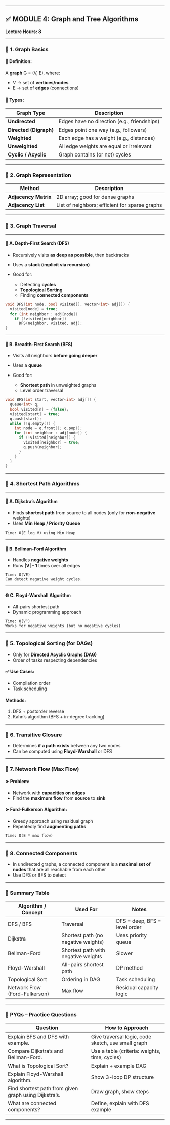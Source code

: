 
---

## ✅ MODULE 4: **Graph and Tree Algorithms**

**Lecture Hours: 8**

---

### 🔷 1. **Graph Basics**

#### 🔗 Definition:

A **graph** G = (V, E), where:

* V → set of **vertices/nodes**
* E → set of **edges** (connections)

#### 📌 Types:

| Graph Type             | Description                                 |
| ---------------------- | ------------------------------------------- |
| **Undirected**         | Edges have no direction (e.g., friendships) |
| **Directed (Digraph)** | Edges point one way (e.g., followers)       |
| **Weighted**           | Each edge has a weight (e.g., distances)    |
| **Unweighted**         | All edge weights are equal or irrelevant    |
| **Cyclic / Acyclic**   | Graph contains (or not) cycles              |

---

### 🔷 2. **Graph Representation**

| Method               | Description                                    |
| -------------------- | ---------------------------------------------- |
| **Adjacency Matrix** | 2D array; good for dense graphs                |
| **Adjacency List**   | List of neighbors; efficient for sparse graphs |

---

### 🔷 3. **Graph Traversal**

---

#### 📍 A. Depth-First Search (DFS)

* Recursively visits **as deep as possible**, then backtracks
* Uses a **stack (implicit via recursion)**
* Good for:

  * Detecting **cycles**
  * **Topological Sorting**
  * Finding **connected components**

```cpp
void DFS(int node, bool visited[], vector<int> adj[]) {
  visited[node] = true;
  for (int neighbor : adj[node])
    if (!visited[neighbor])
      DFS(neighbor, visited, adj);
}
```

---

#### 📍 B. Breadth-First Search (BFS)

* Visits all neighbors **before going deeper**
* Uses a **queue**
* Good for:

  * **Shortest path** in unweighted graphs
  * Level order traversal

```cpp
void BFS(int start, vector<int> adj[]) {
  queue<int> q;
  bool visited[n] = {false};
  visited[start] = true;
  q.push(start);
  while (!q.empty()) {
    int node = q.front(); q.pop();
    for (int neighbor : adj[node]) {
      if (!visited[neighbor]) {
        visited[neighbor] = true;
        q.push(neighbor);
      }
    }
  }
}
```

---

### 🔷 4. **Shortest Path Algorithms**

---

#### 🧭 A. **Dijkstra’s Algorithm**

* Finds **shortest path** from source to all nodes (only for **non-negative** weights)
* Uses **Min Heap / Priority Queue**

```text
Time: O(E log V) using Min Heap
```

---

#### 🧮 B. **Bellman-Ford Algorithm**

* Handles **negative weights**
* Runs **|V| - 1** times over all edges

```text
Time: O(VE)
Can detect negative weight cycles.
```

---

#### 🌐 C. **Floyd-Warshall Algorithm**

* All-pairs shortest path
* Dynamic programming approach

```text
Time: O(V³)
Works for negative weights (but no negative cycles)
```

---

### 🔷 5. **Topological Sorting (for DAGs)**

* Only for **Directed Acyclic Graphs (DAG)**
* Order of tasks respecting dependencies

#### ✅ Use Cases:

* Compilation order
* Task scheduling

#### Methods:

1. DFS + postorder reverse
2. Kahn’s algorithm (BFS + in-degree tracking)

---

### 🔷 6. **Transitive Closure**

* Determines **if a path exists** between any two nodes
* Can be computed using **Floyd-Warshall** or DFS

---

### 🔷 7. **Network Flow (Max Flow)**

#### ➤ Problem:

* Network with **capacities on edges**
* Find the **maximum flow** from **source** to **sink**

#### ➤ Ford-Fulkerson Algorithm:

* Greedy approach using residual graph
* Repeatedly find **augmenting paths**

```text
Time: O(E * max flow)
```

---

### 🔷 8. **Connected Components**

* In undirected graphs, a connected component is a **maximal set of nodes** that are all reachable from each other
* Use DFS or BFS to detect

---

### 🔷 Summary Table

| Algorithm / Concept           | Used For                            | Notes                         |
| ----------------------------- | ----------------------------------- | ----------------------------- |
| DFS / BFS                     | Traversal                           | DFS = deep, BFS = level order |
| Dijkstra                      | Shortest path (no negative weights) | Uses priority queue           |
| Bellman-Ford                  | Shortest path with negative weights | Slower                        |
| Floyd-Warshall                | All-pairs shortest path             | DP method                     |
| Topological Sort              | Ordering in DAG                     | Task scheduling               |
| Network Flow (Ford-Fulkerson) | Max flow                            | Residual capacity logic       |

---

### 📝 PYQs – Practice Questions

| Question                                              | How to Approach                                    |
| ----------------------------------------------------- | -------------------------------------------------- |
| Explain BFS and DFS with example.                     | Give traversal logic, code sketch, use small graph |
| Compare Dijkstra’s and Bellman-Ford.                  | Use a table (criteria: weights, time, cycles)      |
| What is Topological Sort?                             | Explain + example DAG                              |
| Explain Floyd-Warshall algorithm.                     | Show 3-loop DP structure                           |
| Find shortest path from given graph using Dijkstra’s. | Draw graph, show steps                             |
| What are connected components?                        | Define, explain with DFS example                   |

---

